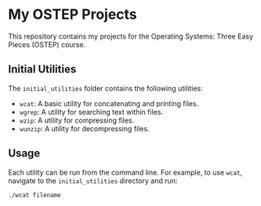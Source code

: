 # My OSTEP Projects

This repository contains my projects for the Operating Systems: Three Easy Pieces (OSTEP) course.

## Initial Utilities

The `initial_utilities` folder contains the following utilities:

- `wcat`: A basic utility for concatenating and printing files.
- `wgrep`: A utility for searching text within files.
- `wzip`: A utility for compressing files.
- `wunzip`: A utility for decompressing files.

## Usage

Each utility can be run from the command line. For example, to use `wcat`, navigate to the `initial_utilities` directory and run:

```bash
./wcat filename
```

